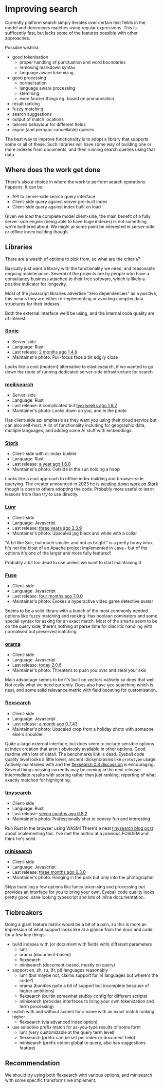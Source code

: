 # Improving search

Currently platform search simply iterates over certain text fields in the model and determines matches using regular expressions. This is sufficently fast, but lacks some of the features possible with other approaches.

Possible wishlist:
* good tokenisation
  * proper handling of punctuation and word boundaries
  * removing markdown syntax
  * language aware tokenising
* good processing
  * normalisation
  * language aware processing
  * stemming
  * even fancier things eg. based on pronunciation
* result ranking
* fuzzy matching
* search suggestions
* output of match locations
* tailored behaviour for different fields
* async (and perhaps cancellable) queries

The best way to improve functionality is to adopt a library that supports some or all of these. Such libraries will have some way of building one or more indexes from documents, and then running search queries using that data.


## Where does the work get done

There's also a choice in where the work to perform search operations happens. It can be:

* API to server-side search query interface
* Client-side query against server pre-built index
* Client-side query against index built on load

Given we load the complete model client-side, the main benefit of a fully server-side engine (being able to have huge indexes) is not something we're bothered about. We might at some point be interested in server-side or offline index building though.


## Libraries

There are a wealth of options to pick from, so what are the criteria?

Basically just want a library with the functionality we need, and reasonable ongoing maintenance. Several of the projects are by people who have a consultancy business attached to their free software, which is likely a positive indicator for longevity.

Most of the javascript libraries advertise "zero dependencies" as a positive, this means they are either re-implementing or avoiding complex data structures for their indexes. 

Both the external interface we'll be using, and the internal code quality are of interest.

### [Sonic]

* Server-side
* Language: Rust
* Last release: [2 months ago 1.4.8](https://crates.io/crates/sonic-server)
* Maintainer's photo: Pull-focus face a bit edgily close

Looks like a cool (modern) alternative to elasticsearch, if we wanted to go down the route of running dedicated server-side infrastructure for search.

### [meilisearch]

* Server-side
* Language: Rust
* Last release: it complicated but [two weeks ago 1.6.2](https://github.com/meilisearch/meilisearch/releases)
* Maintainer's photo: Looks down on you, and in the photo

Has client-side api emphasis as they want you using their cloud service but can also self-host. A lot of functionality including for geographic data, multiple languages, and adding some AI stuff with embeddings.

### [Stork]

* Client-side with cli index builder
* Language: Rust
* Last release: [a year ago 1.6.0](https://crates.io/crates/stork-lib)
* Maintainer's photo: Outside in the sun holding a hoop

Looks like a cool approach to offline index building and browser-side querying. The creator announced in 2023 he is [winding down work on Stork] though is open to others adopting the code. Probably more useful to learn lessons from than try to use directly.

### [Lunr]

* Client-side
* Language: Javascript
* Last release: [three years ago 2.3.9](https://www.npmjs.com/package/lunr)
* Maintainer's photo: Upscaled jpg black and white with a collar 

"A bit like Solr, but much smaller and not as bright." is a pretty funny intro. It's not the bloat of an Apache project implemented in Java - but of the options it's one of the larger and more fully featured!

Probably a bit too dead to use unless we want to start maintaining it.

### [Fuse]

* Client-side
* Language: Javascript
* Last release: [four months ago 7.0.0](https://www.npmjs.com/package/fuse.js)
* Maintainer's photo: Evokes a hyperactive video game detective avatar

Seems to be a solid library with a bunch of the most commonly needed options like fuzzy matching and ranking. Has boolean cominators and some special syntax for asking for an exact match. Most of the smarts seem to be on the query side, there's nothing at parse time for diacritic handling with normalised but preserved matching.

### [orama]

* Client-side
* Language: Javascript
* Last release: [today 2.0.6](https://www.npmjs.com/package/@orama/orama)
* Maintainer's photo: Threatens to push you over and steal your skis

Main advantage seems to be it's built on vectors natively so does that well. Not really what we need currently. Does also have geo searching which is neat, and some solid relevance metric with field boosting for customisation.

### [flexsearch]

* Client-side
* Language: Javascript
* Last release: [a month ago 0.7.43](https://www.npmjs.com/package/flexsearch)
* Maintainer's photo: Upscaled crop from a holiday photo with someone else's shoulder

Quite a large external interface, but does seem to include sensible options at index creation that aren't obviously available in other options. Good readme with lots of detail. The benchmarks link is dead. Eyeball code quality level looks a little lower, ancient idiosyncrasies like `prototype` usage. Actively maintained with and the [flexsearch 0.8 discussion] is encouraging. Several things missing currently may be coming in the next release: intermediate results with scoring rather than just ranking; reporting of what exactly matched for highlighting.

### [tinysearch]

* Client-side
* Language: Rust
* Last release: [seven months ago 0.8.2](https://crates.io/crates/tinysearch)
* Maintainer's photo: Professionally shot to convey fun and interesting

Run Rust in the browser using WASM! There's a neat [tinysearch blog post] about implementing this. I've met the author at a previous FOSDEM and think he's solid.

### [minisearch]

* Client-side
* Language: Javascript
* Last release: [three months ago 6.3.0](https://www.npmjs.com/package/minisearch)
* Maintainer's photo: Hanging in the park but only into the photographer

Skips bundling a few options like fancy tokenising and processing but provides an interface for you to bring your own. Eyeball code quality looks pretty good, sane looking typescript and lots of inline documentation.


## Tiebreakers

Doing a giant feature matrix would be a bit of a pain, so this is more an impression of what support looks like at a glance from the docs and code for a few key things.

* build indexes with (or document with fields with) different parameters
  * lunr
  * orama (document-based)
  * flexsearch
  * minisearch (document-based, mostly on query)
* support en, zh, ru, (fr, pl) languages reasonably
  * lunr (but maybe not, claims support for 14 languages but where's the code?)
  * orama (bundles quite a bit of support but incomplete because of higher ambitions)
  * flexsearch (builtin somewhat stubby config for different scripts)
  * minisearch (provides interfaces to bring your own tokenization and term processing)
* match with and without accent for a name with an exact match ranking higher
  * flexsearch (via advanced index option)
* use selective prefix match for as-you-type results of some form
  * lunr (very customizable at the query term level)
  * flexsearch (prefix can be set per index or document field)
  * minisearch (prefix option global to query, also has suggestions feature)


## Recommendation

We should try using both flexsearch with various options, and minisearch with some specific transforms we implement.



[Sonic]: https://journal.valeriansaliou.name/announcing-sonic-a-super-light-alternative-to-elasticsearch/
[meilisearch]: https://www.meilisearch.com/
[Stork]: https://github.com/jameslittle230/stork
[winding down work on Stork]: https://jameslittle.me/blog/2023/winding-down-stork/

[tinysearch]: https://github.com/tinysearch/tinysearch
[tinysearch blog post]: https://endler.dev/2019/tinysearch/

[Lunr]: https://lunrjs.com/
[Fuse]: https://www.fusejs.io/
[flexsearch]: https://github.com/nextapps-de/flexsearch
[flexsearch 0.8 discussion]: https://github.com/nextapps-de/flexsearch/discussions/415
[orama]: https://docs.oramasearch.com/
[minisearch]: https://lucaong.github.io/minisearch/

[IndexedDB]: https://developer.mozilla.org/en-US/docs/Web/API/IndexedDB_API
